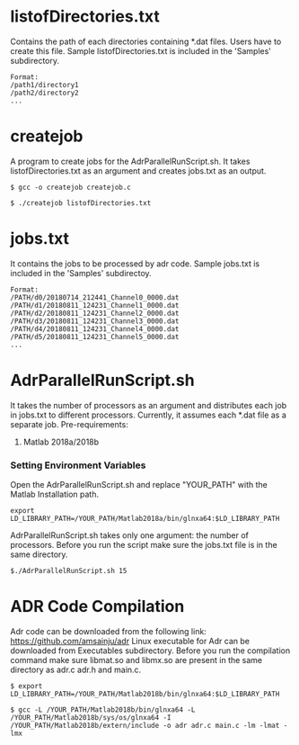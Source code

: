 # listofDirectories.txt
Contains the path of each directories containing *.dat files.
Users have to create this file. 
Sample listofDirectories.txt is included in the 'Samples' subdirectory.
```
Format:  
/path1/directory1
/path2/directory2
...
```

# createjob
A program to create jobs for the AdrParallelRunScript.sh. 
It takes listofDirectories.txt as an argument and creates jobs.txt as an output.
```
$ gcc -o createjob createjob.c
```
```
$ ./createjob listofDirectories.txt
```



# jobs.txt
It contains the jobs to be processed by adr code.
Sample jobs.txt is included in the 'Samples' subdirectoy.
```
Format:
/PATH/d0/20180714_212441_Channel0_0000.dat
/PATH/d1/20180811_124231_Channel1_0000.dat
/PATH/d2/20180811_124231_Channel2_0000.dat
/PATH/d3/20180811_124231_Channel3_0000.dat
/PATH/d4/20180811_124231_Channel4_0000.dat
/PATH/d5/20180811_124231_Channel5_0000.dat
...
```

# AdrParallelRunScript.sh
It takes the number of processors as an argument and distributes each job in jobs.txt to different processors. Currently, it assumes each *.dat file as a separate job. 
Pre-requirements:
1. Matlab 2018a/2018b

### Setting Environment Variables
Open the AdrParallelRunScript.sh and replace "YOUR_PATH" with the Matlab Installation path. 
```
export LD_LIBRARY_PATH=/YOUR_PATH/Matlab2018a/bin/glnxa64:$LD_LIBRARY_PATH
```
AdrParallelRunScript.sh takes only one argument: the number of processors. Before you run the script make sure the jobs.txt file is in the same directory. 

```
$./AdrParallelRunScript.sh 15
```

# ADR Code Compilation 
Adr code can be downloaded from the following link:
https://github.com/amsainju/adr
Linux executable for Adr can be downloaded from Executables subdirectory. 
Before you run the compilation command make sure libmat.so and libmx.so  are present in the same directory as adr.c adr.h and main.c. 
```
$ export LD_LIBRARY_PATH=/YOUR_PATH/Matlab2018b/bin/glnxa64:$LD_LIBRARY_PATH

$ gcc -L /YOUR_PATH/Matlab2018b/bin/glnxa64 -L /YOUR_PATH/Matlab2018b/sys/os/glnxa64 -I /YOUR_PATH/Matlab2018b/extern/include -o adr adr.c main.c -lm -lmat -lmx
```




